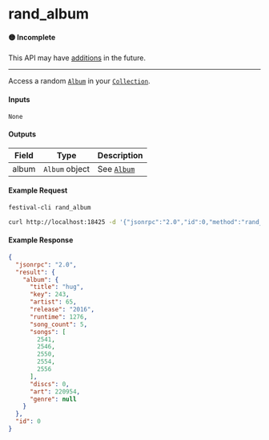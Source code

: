# rand_album

#### 🟡 Incomplete
This API may have [additions](../../api-stability/marker.md) in the future.

---

Access a random [`Album`](../../common-objects/album.md) in your [`Collection`](../../common-objects/collection.md).

#### Inputs

`None`

#### Outputs

| Field | Type           | Description |
|-------|----------------|-------------|
| album | `Album` object | See [`Album`](../../common-objects/album.md)

#### Example Request
```bash
festival-cli rand_album
```
```bash
curl http://localhost:18425 -d '{"jsonrpc":"2.0","id":0,"method":"rand_album"}'
```

#### Example Response
```json
{
  "jsonrpc": "2.0",
  "result": {
    "album": {
      "title": "hug",
      "key": 243,
      "artist": 65,
      "release": "2016",
      "runtime": 1276,
      "song_count": 5,
      "songs": [
        2541,
        2546,
        2550,
        2554,
        2556
      ],
      "discs": 0,
      "art": 220954,
      "genre": null
    }
  },
  "id": 0
}
```

